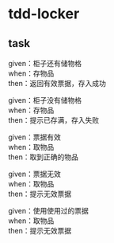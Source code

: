 # tdd-locker
## task

given：柜子还有储物格  
when：存物品  
then：返回有效票据，存入成功  

given：柜子没有储物格  
when：存物品  
then：提示已存满，存入失败  

given：票据有效  
when：取物品  
then：取到正确的物品  

given：票据无效  
when：取物品  
then：提示无效票据  

given：使用使用过的票据  
when：取物品  
then：提示无效票据  
